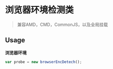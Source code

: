 # 浏览器环境检测类
>兼容AMD，CMD，CommonJS，以及全局挂载

## Usage
**浏览器环境**
```javascript
var probe = new browserEncDetech();
```